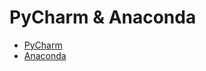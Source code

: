 # PyCharm & Anaconda

* [PyCharm](https://www.jetbrains.com/pycharm/)
* [Anaconda](https://www.continuum.io/downloads)
